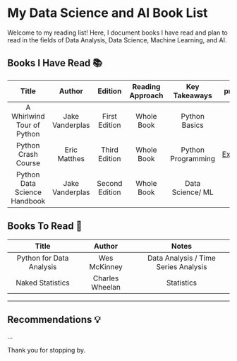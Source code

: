 # My Data Science and AI Book List

Welcome to my reading list! Here, I document books I have read and plan to read in the fields of Data Analysis, Data Science, Machine Learning, and AI.

## Books I Have Read 📚

| **Title** | **Author** | **Edition** | **Reading Approach** | **Key Takeaways** | **projects** |
|:---------:|:----------:|:-----------:|:--------------------:|:-----------------:|:------------:|
| A Whirlwind Tour of Python | Jake Vanderplas | First Edition | Whole Book | Python Basics | -  |
| Python Crash Course | Eric Matthes | Third Edition | Whole Book | Python Programming| [Exercises](https://github.com/mahmoudkoutait/python_crash_course_book.git) |
| Python Data Science Handbook | Jake Vanderplas | Second Edition | Whole Book | Data Science/ ML | - |
## Books To Read 📝

| **Title** | **Author** | **Notes** |
|:-----------:|:------------:|:-----------:|
| Python for Data Analysis | Wes McKinney | Data Analysis / Time Series Analysis|
| Naked	Statistics | Charles	Wheelan | Statistics | 
___
## Recommendations 💡
...

Thank you for stopping by.
